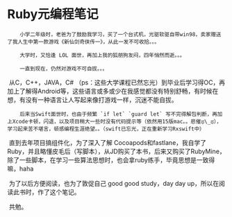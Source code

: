 # Ruby元编程笔记

        小学二年级时，老爸为了鼓励我学习，买了一个台式机，光驱软驱自带win98，卖家赠送了我人生中第一款游戏《新仙剑奇侠传一》，从此一发不可收拾。。。

        大学时，又恰逢 LOL 面世，再加上我的狐朋狗友闷，四年悄然而逝。。。

        一直到现在，仍然对游戏不可自拔。。。

​        从C，C++，JAVA，C\# （ps：这些大学课程已然忘光）到毕业后学习得OC，再加上了解得Android等，这些语言或多或少在我感觉都没有特别舒畅，有时候在想，有没有一种语言让人写起来像打游戏一样，沉迷不能自拔。

        后来当Swift面世时，也由于频繁 `if let` `guard let` 写不完得解包判断，再加上Xcode卡顿，闪退，以及项目稍大一些时没有代码提示等（依然用15版mac。。悲催ಥ\_ಥ），学习起来苦不堪言，顿感编程生涯绝望。。（swift已忘光，正在重新学习Rxswift中）

​        直到去年项目搞组件化，为了深入了解 Cocoapods和fastlane，我自学了Ruby，并且略懂皮毛后（写脚本），从JD购买了本书，后来又购买了RubyMine，除了一些脚本，在学习一些算法思想时，也会拿ruby练手，毕竟思想是一致得嘛，haha

​        为了以后方便阅读，也为了敦促自己 good good study，day day up，所以在阅读此书时，作了这个笔记。

​        共勉。


